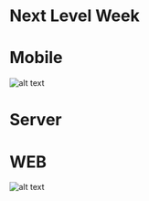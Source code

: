 # Next Level Week

# Mobile

![alt text](https://github.com/andersonmdn/next-level-week/tree/master/_README/Mobile.jpeg?raw=true)

# Server

# WEB

![alt text](https://github.com/andersonmdn/next-level-week/tree/master/_README/Server.png?raw=true)
